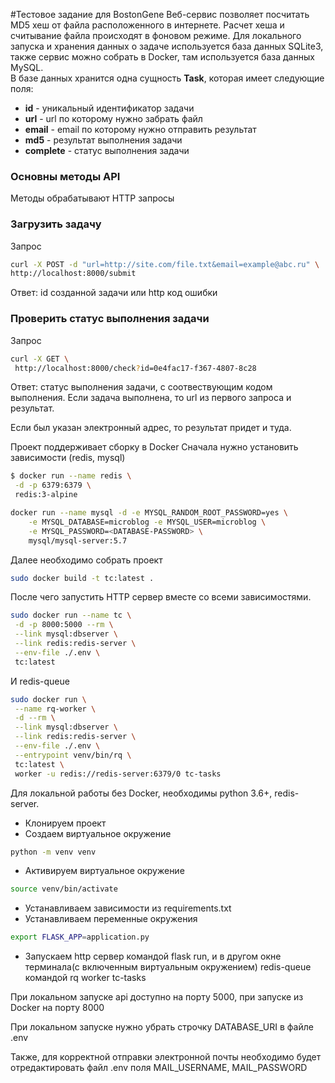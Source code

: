 #Тестовое задание для BostonGene
Веб-сервис позволяет  посчитать MD5 хеш от файла 
расположенного в интернете. Расчет хеша и считывание файла
происходят в фоновом режиме. Для локального запуска и 
хранения данных о задаче используется база данных
SQLite3, также сервис можно собрать в Docker, там используется
база данных MySQL.<br>
В базе данных хранится одна сущность **Task**, которая имеет следующие поля:
* **id** - уникальный идентификатор задачи
* **url** - url по которому нужно забрать файл
* **email** - email по которому нужно отправить результат
* **md5** - результат выполнения задачи
* **complete** - статус выполнения задачи

### Основны методы API
Методы обрабатывают HTTP запросы
### Загрузить задачу
Запрос
```bash
curl -X POST -d "url=http://site.com/file.txt&email=example@abc.ru" \
http://localhost:8000/submit
```
Ответ: id созданной задачи или http код ошибки
### Проверить статус выполнения задачи
Запрос
```bash
curl -X GET \
 http://localhost:8000/check?id=0e4fac17-f367-4807-8c28
```
Ответ: статус выполнения задачи, с соотвествующим кодом выполнения. Если
задача выполнена, то url из первого запроса и результат.<br>

Если был указан электронный адрес, то результат придет и туда.

Проект поддерживает сборку в Docker
Сначала нужно установить зависимости (redis, mysql)
```bash
$ docker run --name redis \
 -d -p 6379:6379 \
 redis:3-alpine
```

```bash
docker run --name mysql -d -e MYSQL_RANDOM_ROOT_PASSWORD=yes \
    -e MYSQL_DATABASE=microblog -e MYSQL_USER=microblog \
    -e MYSQL_PASSWORD=<DATABASE-PASSWORD> \
    mysql/mysql-server:5.7
```
Далее необходимо собрать проект
```bash
sudo docker build -t tc:latest .
```
После чего запустить HTTP сервер вместе со всеми зависимостями.
```bash
sudo docker run --name tc \
 -d -p 8000:5000 --rm \
 --link mysql:dbserver \
 --link redis:redis-server \
 --env-file ./.env \
 tc:latest
```
И redis-queue
```bash
sudo docker run \
 --name rq-worker \
 -d --rm \
 --link mysql:dbserver \
 --link redis:redis-server \
 --env-file ./.env \
 --entrypoint venv/bin/rq \
 tc:latest \
 worker -u redis://redis-server:6379/0 tc-tasks
```

Для локальной работы без Docker, необходимы python 3.6+, redis-server.
* Клонируем проект
* Создаем виртуальное окружение 
```bash
python -m venv venv
```
* Активируем виртуальное окружение
```bash
source venv/bin/activate
```
* Устанавливаем зависимости из requirements.txt
* Устанавливаем переменные окружения
```bash
export FLASK_APP=application.py
```
* Запускаем http сервер командой flask run, и в другом окне терминала(с включенным виртуальным окружением) redis-queue командой rq worker tc-tasks

При локальном запуске api доступно на порту 5000, при  запуске из Docker
на порту 8000

При локальном запуске нужно убрать строчку DATABASE_URI  в файле .env

Также, для корректной отправки электронной почты необходимо будет отредактировать файл .env
поля MAIL_USERNAME, MAIL_PASSWORD